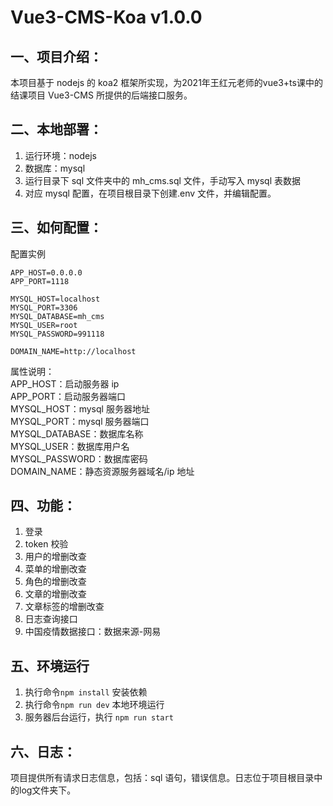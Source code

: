 # Vue3-CMS-Koa v1.0.0

## 一、项目介绍：
本项目基于 nodejs 的 koa2 框架所实现，为2021年王红元老师的vue3+ts课中的结课项目 Vue3-CMS 所提供的后端接口服务。

## 二、本地部署：

1. 运行环境：nodejs
2. 数据库：mysql
3. 运行目录下 sql 文件夹中的 mh_cms.sql 文件，手动写入 mysql 表数据
4. 对应 mysql 配置，在项目根目录下创建.env 文件，并编辑配置。

## 三、如何配置：

配置实例

```
APP_HOST=0.0.0.0
APP_PORT=1118

MYSQL_HOST=localhost
MYSQL_PORT=3306
MYSQL_DATABASE=mh_cms
MYSQL_USER=root
MYSQL_PASSWORD=991118

DOMAIN_NAME=http://localhost
```

属性说明：  
APP_HOST：启动服务器 ip  
APP_PORT：启动服务器端口  
MYSQL_HOST：mysql 服务器地址  
MYSQL_PORT：mysql 服务器端口  
MYSQL_DATABASE：数据库名称  
MYSQL_USER：数据库用户名  
MYSQL_PASSWORD：数据库密码  
DOMAIN_NAME：静态资源服务器域名/ip 地址

## 四、功能：

1. 登录
2. token 校验
3. 用户的增删改查
4. 菜单的增删改查
5. 角色的增删改查
6. 文章的增删改查
7. 文章标签的增删改查
8. 日志查询接口
9. 中国疫情数据接口：数据来源-网易

## 五、环境运行

1. 执行命令`npm install` 安装依赖
2. 执行命令`npm run dev` 本地环境运行
3. 服务器后台运行，执行 `npm run start`

## 六、日志：

项目提供所有请求日志信息，包括：sql 语句，错误信息。日志位于项目根目录中的log文件夹下。
